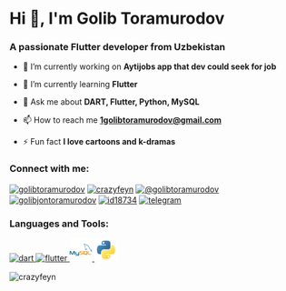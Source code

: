 <h1 align="left">Hi 👋, I'm Golib Toramurodov</h1>
<h3 align="left">A passionate Flutter developer from Uzbekistan</h3>

- 🔭 I’m currently working on **Aytijobs app that dev could seek for job**

- 🌱 I’m currently learning **Flutter**

- 💬 Ask me about **DART, Flutter, Python, MySQL**

- 📫 How to reach me **1golibtoramurodov@gmail.com**

- ⚡ Fun fact **I love cartoons and k-dramas**

<h3 align="left">Connect with me:</h3>
<p align="left">
<a href="https://linkedin.com/in/golibtoramurodov" target="blank"><img align="center" src="https://raw.githubusercontent.com/rahuldkjain/github-profile-readme-generator/master/src/images/icons/Social/linked-in-alt.svg" alt="golibtoramurodov" height="30" width="40" /></a>
<a href="https://instagram.com/crazyfeyn" target="blank"><img align="center" src="https://raw.githubusercontent.com/rahuldkjain/github-profile-readme-generator/master/src/images/icons/Social/instagram.svg" alt="crazyfeyn" height="30" width="40" /></a>
<a href="https://medium.com/@golibtoramurodov" target="blank"><img align="center" src="https://raw.githubusercontent.com/rahuldkjain/github-profile-readme-generator/master/src/images/icons/Social/medium.svg" alt="@golibtoramurodov" height="30" width="40" /></a>
<a href="https://www.youtube.com/c/golibjontoramurodov" target="blank"><img align="center" src="https://raw.githubusercontent.com/rahuldkjain/github-profile-readme-generator/master/src/images/icons/Social/youtube.svg" alt="golibjontoramurodov" height="30" width="40" /></a>
<a href="https://www.leetcode.com/id18734" target="blank"><img align="center" src="https://raw.githubusercontent.com/rahuldkjain/github-profile-readme-generator/master/src/images/icons/Social/leet-code.svg" alt="id18734" height="30" width="40" /></a>
<a href="https://t.me/toramurodov" target="blank"><img align="center" src="https://cdn.worldvectorlogo.com/logos/telegram-1.svg" alt="telegram" height="30" width="40" /></a>
</p>

<h3 align="left">Languages and Tools:</h3>
<p align="left"> 
  <a href="https://dart.dev" target="_blank" rel="noreferrer"> 
    <img src="https://www.vectorlogo.zone/logos/dartlang/dartlang-icon.svg" alt="dart" width="40" height="40"/> 
  </a> 
  <a href="https://flutter.dev" target="_blank" rel="noreferrer"> 
    <img src="https://www.vectorlogo.zone/logos/flutterio/flutterio-icon.svg" alt="flutter" width="40" height="40"/> 
  </a> 
  <a href="https://www.mysql.com/" target="_blank" rel="noreferrer"> 
    <img src="https://raw.githubusercontent.com/devicons/devicon/master/icons/mysql/mysql-original-wordmark.svg" alt="mysql" width="40" height="40"/> 
  </a> 
  <a href="https://www.python.org" target="_blank" rel="noreferrer"> 
    <img src="https://raw.githubusercontent.com/devicons/devicon/master/icons/python/python-original.svg" alt="python" width="40" height="40"/> 
  </a> 
</p>

<p><img align="center" src="https://github-readme-stats.vercel.app/api/top-langs?username=crazyfeyn&show_icons=true&locale=en&layout=compact" alt="crazyfeyn" /></p>
